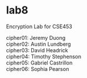# lab8
Encryption Lab for CSE453

<p>
cipher01: Jeremy Duong<br>
cipher02: Austin Lundberg<br>
cipher03: David Headrick<br>
cipher04: Timothy Stephenson<br>
cipher05: Gabriel Castrillon<br>
cipher06: Sophia Pearson<br>
</p>
